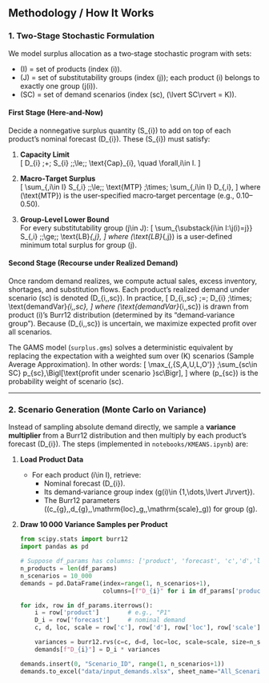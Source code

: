 ## Methodology / How It Works

### 1. Two‐Stage Stochastic Formulation
We model surplus allocation as a two‐stage stochastic program with sets:
- \(I\) = set of products (index \(i\)).  
- \(J\) = set of substitutability groups (index \(j\)); each product \(i\) belongs to exactly one group \(j(i)\).  
- \(SC\) = set of demand scenarios (index \(sc\), \(\lvert SC\rvert = K\)).

#### First Stage (Here‐and‐Now)
Decide a nonnegative surplus quantity \(S_{i}\) to add on top of each product’s nominal forecast \(D_{i}\). These \(S_{i}\) must satisfy:

1. **Capacity Limit**  
   \[
   D_{i} \;+\; S_{i} \;\;\le\;\; \text{Cap}_{i},
   \quad
   \forall\,i\in I.
   \]

2. **Macro‐Target Surplus**  
   \[
   \sum_{\,i\in I} S_{\,i}
   \;\;\le\;\; \text{MTP} 
   \;\times\; 
   \sum_{\,i\in I} D_{\,i},
   \]
   where \(\text{MTP}\) is the user‐specified macro‐target percentage (e.g., 0.10–0.50).

3. **Group‐Level Lower Bound**  
   For every substitutability group \(j\in J\):
   \[
   \sum_{\substack{i\in I:\\j(i)=j}} S_{\,i}
   \;\;\ge\;\; \text{LB}_{\,j},
   \]
   where \(\text{LB}_{\,j}\) is a user‐defined minimum total surplus for group \(j\).

#### Second Stage (Recourse under Realized Demand)
Once random demand realizes, we compute actual sales, excess inventory, shortages, and substitution flows. Each product’s realized demand under scenario \(sc\) is denoted \(D_{i,\,sc}\). In practice,
\[
D_{i,\,sc} \;=\; D_{i} \;\times\; \text{demandVar}_{i,\,sc},
\]
where \(\text{demandVar}_{i,\,sc}\) is drawn from product \(i\)’s Burr12 distribution (determined by its “demand‐variance group”). Because \(D_{i,\,sc}\) is uncertain, we maximize expected profit over all scenarios.

The GAMS model (`surplus.gms`) solves a deterministic equivalent by replacing the expectation with a weighted sum over \(K\) scenarios (Sample Average Approximation). In other words:
\[
\max_{\,\{S,A,U,L,O'\}} \;\sum_{sc\in SC} p_{sc}\,\Bigl[\text{profit under scenario }sc\Bigr],
\]
where \(p_{sc}\) is the probability weight of scenario \(sc\).

---

### 2. Scenario Generation (Monte Carlo on Variance)
Instead of sampling absolute demand directly, we sample a **variance multiplier** from a Burr12 distribution and then multiply by each product’s forecast \(D_{i}\). The steps (implemented in `notebooks/KMEANS.ipynb`) are:

1. **Load Product Data**  
   - For each product \(i\in I\), retrieve:
     - Nominal forecast \(D_{i}\).  
     - Its demand‐variance group index \(g(i)\in \{1,\dots,\lvert J\rvert\}\).  
     - The Burr12 parameters \((c_{g},\,d_{g},\,\mathrm{loc}_g,\,\mathrm{scale}_g)\) for group \(g\).  

2. **Draw 10 000 Variance Samples per Product**  
   ```python
   from scipy.stats import burr12
   import pandas as pd

   # Suppose df_params has columns: ['product', 'forecast', 'c','d','loc','scale']
   n_products = len(df_params)
   n_scenarios = 10_000
   demands = pd.DataFrame(index=range(1, n_scenarios+1),
                          columns=[f"D_{i}" for i in df_params['product']])

   for idx, row in df_params.iterrows():
       i = row['product']        # e.g., "P1"
       D_i = row['forecast']     # nominal demand
       c, d, loc, scale = row['c'], row['d'], row['loc'], row['scale']

       variances = burr12.rvs(c=c, d=d, loc=loc, scale=scale, size=n_scenarios)
       demands[f"D_{i}"] = D_i * variances

   demands.insert(0, "Scenario_ID", range(1, n_scenarios+1))
   demands.to_excel("data/input_demands.xlsx", sheet_name="All_Scenarios", index=False)
